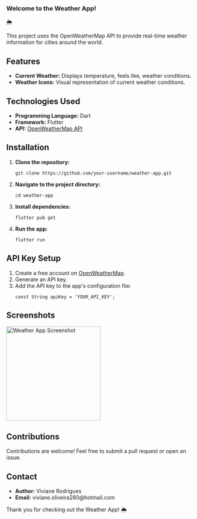 <h3>Welcome to the Weather App!</h3> 🌦️

<p>This project uses the OpenWeatherMap API to provide real-time weather information for cities around the world.</p>

<h2>Features</h2>
<ul>
    <li><strong>Current Weather:</strong> Displays temperature, feels like, weather conditions.</li>
    <li><strong>Weather Icons:</strong> Visual representation of current weather conditions.</li>
</ul>

<h2>Technologies Used</h2>
<ul>
    <li><strong>Programming Language:</strong> Dart</li>
    <li><strong>Framework:</strong> Flutter</li>
    <li><strong>API:</strong> <a href="https://openweathermap.org/api">OpenWeatherMap API</a></li>
</ul>

<h2>Installation</h2>
<ol>
    <li><strong>Clone the repository:</strong>
        <pre><code>git clone https://github.com/your-username/weather-app.git</code></pre>
    </li>
    <li><strong>Navigate to the project directory:</strong>
        <pre><code>cd weather-app</code></pre>
    </li>
    <li><strong>Install dependencies:</strong>
        <pre><code>flutter pub get</code></pre>
    </li>
    <li><strong>Run the app:</strong>
        <pre><code>flutter run</code></pre>
    </li>
</ol>

<h2>API Key Setup</h2>
<ol>
    <li>Create a free account on <a href="https://openweathermap.org/api">OpenWeatherMap</a>.</li>
    <li>Generate an API key.</li>
    <li>Add the API key to the app's configuration file:
        <pre><code>const String apiKey = 'YOUR_API_KEY';</code></pre>
    </li>
</ol>

<h2>Screenshots</h2>
<img src="https://github.com/user-attachments/assets/1df7dd1c-f777-4a15-9956-7808981865e4" alt="Weather App Screenshot" width="250">


<h2>Contributions</h2>
<p>Contributions are welcome! Feel free to submit a pull request or open an issue.</p>

<h2>Contact</h2>
<ul>
    <li><strong>Author:</strong> Viviane Rodrigues</li>
    <li><strong>Email:</strong> viviane.oliveira280@hotmail.com</li>
</ul>

<p>Thank you for checking out the Weather App! 🌦️</p>
